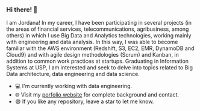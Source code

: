 ### Hi there! 👋

I am Jordana! In my career, I have been participating in several projects (in the areas of financial services, telecommunications, agribusiness, among others) in which I use Big Data and Analytics technologies, working mainly with engineering and data analysis. In this way, I was able to become familiar with the AWS environment (Redshift, S3, EC2, EMR, DynamoDB and Cloud9) and with agile design methodologies (Scrum) and Kanban, in addition to common work practices at startups. Graduating in Information Systems at USP, I am interested and seek to delve into topics related to Big Data architecture, data engineering and data science.

- 💻 I'm currently working with data engineering.
- 🌐 Visit my [porfolio website](https://jordanacbac.github.io/) for complete background and contact.
- 😄 If you like any repository, leave a star to let me know.

<!-- **jordanacbac/jordanacbac** is a ✨ _special_ ✨ repository because its 'README.md' (this file) appears on your GitHub profile.
Here are some ideas to get you started:
- 🔭 I’m currently working on ...
- 🌱 I’m currently learning ...
- 👯 I’m looking to collaborate on ...
- 🤔 I’m looking for help with ...
- 💬 Ask me about ...
- 📫 How to reach me: ...
- 😄 Pronouns: ...
- ⚡ Fun fact: ...
-->
